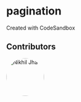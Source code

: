 # pagination
Created with CodeSandbox

## Contributors

<a href="https://github.com/NikhilJHA01">
  <img src="https://avatars.githubusercontent.com/u/63518046?v=4" alt="Nikhil Jha" style="border-radius: 50%" width="100" height="100"">
</a>
